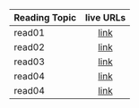  Reading Topic       | live URLs     |
| :------------- | :----------: |
|  read01 |[link]()  |
| read02   | [link]() |
| read03   | [link]() |
| read04  | [link]() |
| read04  | [link]() |
